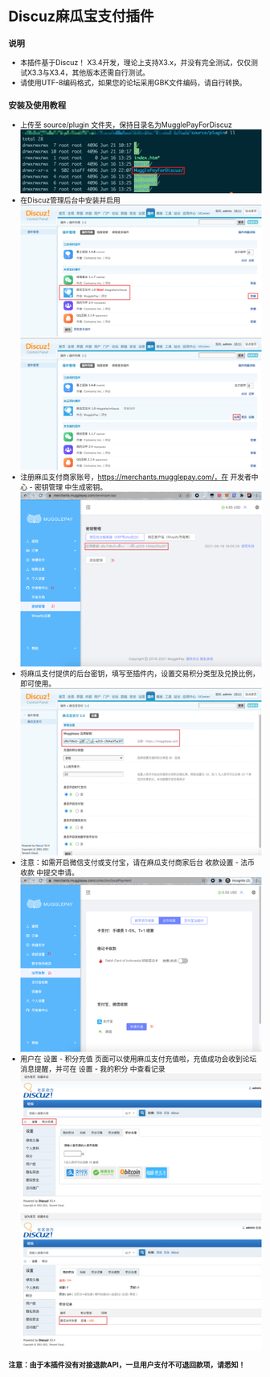 # Discuz麻瓜宝支付插件

### 说明
+ 本插件基于Discuz！ X3.4开发，理论上支持X3.x，并没有完全测试，仅仅测试X3.3与X3.4，其他版本还需自行测试。
+ 请使用UTF-8编码格式，如果您的论坛采用GBK文件编码，请自行转换。

### 安装及使用教程
+ 上传至 source/plugin 文件夹，保持目录名为MugglePayForDiscuz
![discuz setup1](images/setup/setup1.png)
+ 在Discuz管理后台中安装并启用
![discuz setup2](images/setup/setup2.png)
![discuz setup3](images/setup/setup3.png)
+ 注册麻瓜支付商家账号，https://merchants.mugglepay.com/，在 开发者中心 - 密钥管理 中生成密钥。
![discuz setup4](images/setup/setup4.png)
+ 将麻瓜支付提供的后台密钥，填写至插件内，设置交易积分类型及兑换比例，即可使用。
![discuz setup5](images/setup/setup5.png)
+ 注意：如需开启微信支付或支付宝，请在麻瓜支付商家后台 收款设置 - 法币收款 中提交申请。
![discuz setup6](images/setup/setup6.png)
+ 用户在 设置 - 积分充值 页面可以使用麻瓜支付充值啦，充值成功会收到论坛消息提醒，并可在 设置 - 我的积分 中查看记录
![discuz setup7](images/setup/setup7.png)
![discuz setup8](images/setup/setup8.png)

**注意：由于本插件没有对接退款API，一旦用户支付不可退回款项，请悉知！**

